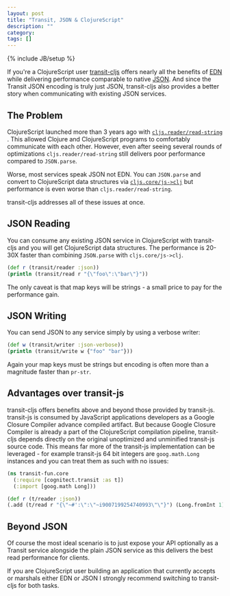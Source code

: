 ```yaml
---
layout: post
title: "Transit, JSON & ClojureScript"
description: ""
category: 
tags: []
---
```

{% include JB/setup %}

If you're a ClojureScript user
[transit-cljs](http://github.com/cognitect/transit-cljs) offers nearly all the
benefits of [EDN]() while delivering performance comparable to native
[JSON](http://json.org). And since the Transit JSON encoding is truly just JSON,
transit-cljs also provides a better story when communicating with existing JSON
services.

## The Problem

ClojureScript launched more than 3 years ago with
[`cljs.reader/read-string`](https://github.com/clojure/clojurescript/blob/master/src/cljs/cljs/reader.cljs#L291)
. This allowed Clojure and ClojureScript programs to comfortably communicate
with each other. However, even after seeing several rounds of optimizations
`cljs.reader/read-string` still delivers poor performance compared to
`JSON.parse`.

Worse, most services speak JSON not EDN. You can `JSON.parse` and convert to
ClojureScript data structures via
[`cljs.core/js->clj`](https://github.com/clojure/clojurescript/blob/master/src/cljs/cljs/core.cljs#L7729)
but performance is even worse than `cljs.reader/read-string`.

transit-cljs addresses all of these issues at once.

## JSON Reading

You can consume any existing JSON service in ClojureScript with transit-cljs and
you will get ClojureScript data structures. The performance is 20-30X faster
than combining `JSON.parse` with `cljs.core/js->clj`.

```clj
(def r (transit/reader :json))
(println (transit/read r "{\"foo\":\"bar\"}"))
```

The only caveat is that map keys will be strings - a small price to
pay for the performance gain.

## JSON Writing

You can send JSON to any service simply by using a verbose writer:

```clj
(def w (transit/writer :json-verbose))
(println (transit/write w {"foo" "bar"}))
```

Again your map keys must be strings but encoding is often more than a magnitude
faster than `pr-str`.

## Advantages over transit-js

transit-cljs offers benefits above and beyond those provided by
transit-js. transit-js is consumed by JavaScript applications developers as a
Google Closure Compiler advance compiled artifact. But because Google Closure
Compiler is already a part of the ClojureScript compilation pipeline,
transit-cljs depends directly on the original unoptimized and unminified
transit-js source code. This means far more of the transit-js implementation
can be leveraged - for example transit-js 64 bit
integers are `goog.math.Long` instances and you can treat them as such with
no issues:

```clj
(ns transit-fun.core
  (:require [cognitect.transit :as t])
  (:import [goog.math Long]))

(def r (t/reader :json))
(.add (t/read r "{\"~#':\":\"~i9007199254740993\"\"}") (Long.fromInt 1))
```

## Beyond JSON

Of course the most ideal scenario is to just expose your API optionally as
a Transit service alongside the plain JSON service as this delivers the best read
performance for clients.
            
If you are ClojureScript user building an application that currently accepts or
marshals either EDN or JSON I strongly recommend switching to transit-cljs for
both tasks.
